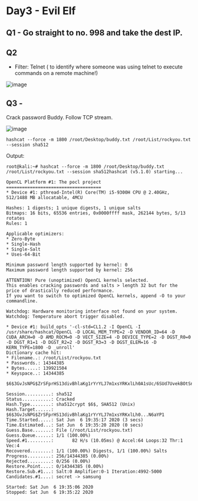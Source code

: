 # Day3 - Evil Elf

## Q1 - Go straight to no. 998 and take the dest IP.

## Q2 

* Filter: Telnet ( to identify where someone was using telnet to execute commands on a remote machine!)

![image](https://user-images.githubusercontent.com/44063862/83956591-5e5bfd80-a892-11ea-905e-aa9bcdbe3759.png)

## Q3 -

Crack password Buddy. Follow TCP stream.

![image](https://user-images.githubusercontent.com/44063862/83956631-bd217700-a892-11ea-857d-13b99d4038a1.png)

```
hashcat --force -m 1800 /root/Desktop/buddy.txt /root/List/rockyou.txt --session sha512
```

Output:

```
root@kali:~# hashcat --force -m 1800 /root/Desktop/buddy.txt /root/List/rockyou.txt --session sha512hashcat (v5.1.0) starting...

OpenCL Platform #1: The pocl project
====================================
* Device #1: pthread-Intel(R) Core(TM) i5-9300H CPU @ 2.40GHz, 512/1488 MB allocatable, 4MCU

Hashes: 1 digests; 1 unique digests, 1 unique salts
Bitmaps: 16 bits, 65536 entries, 0x0000ffff mask, 262144 bytes, 5/13 rotates
Rules: 1

Applicable optimizers:
* Zero-Byte
* Single-Hash
* Single-Salt
* Uses-64-Bit

Minimum password length supported by kernel: 0
Maximum password length supported by kernel: 256

ATTENTION! Pure (unoptimized) OpenCL kernels selected.
This enables cracking passwords and salts > length 32 but for the price of drastically reduced performance.
If you want to switch to optimized OpenCL kernels, append -O to your commandline.

Watchdog: Hardware monitoring interface not found on your system.
Watchdog: Temperature abort trigger disabled.

* Device #1: build_opts '-cl-std=CL1.2 -I OpenCL -I /usr/share/hashcat/OpenCL -D LOCAL_MEM_TYPE=2 -D VENDOR_ID=64 -D CUDA_ARCH=0 -D AMD_ROCM=0 -D VECT_SIZE=4 -D DEVICE_TYPE=2 -D DGST_R0=0 -D DGST_R1=1 -D DGST_R2=2 -D DGST_R3=3 -D DGST_ELEM=16 -D KERN_TYPE=1800 -D _unroll'                                      
Dictionary cache hit:
* Filename..: /root/List/rockyou.txt
* Passwords.: 14344385
* Bytes.....: 139921504
* Keyspace..: 14344385

$6$3GvJsNPG$ZrSFprHS13divBhlaKg1rYrYLJ7m1xsYRKxlLh0A1sUc/6SUd7UvekBOtSnSyBwk3vCDqBhrgxQpkdsNN6aYP1:rainbow
                                                 
Session..........: sha512
Status...........: Cracked
Hash.Type........: sha512crypt $6$, SHA512 (Unix)
Hash.Target......: $6$3GvJsNPG$ZrSFprHS13divBhlaKg1rYrYLJ7m1xsYRKxlLh0...N6aYP1
Time.Started.....: Sat Jun  6 19:35:17 2020 (3 secs)
Time.Estimated...: Sat Jun  6 19:35:20 2020 (0 secs)
Guess.Base.......: File (/root/List/rockyou.txt)
Guess.Queue......: 1/1 (100.00%)
Speed.#1.........:       82 H/s (10.05ms) @ Accel:64 Loops:32 Thr:1 Vec:4
Recovered........: 1/1 (100.00%) Digests, 1/1 (100.00%) Salts
Progress.........: 256/14344385 (0.00%)
Rejected.........: 0/256 (0.00%)
Restore.Point....: 0/14344385 (0.00%)
Restore.Sub.#1...: Salt:0 Amplifier:0-1 Iteration:4992-5000
Candidates.#1....: secret -> samsung

Started: Sat Jun  6 19:35:06 2020
Stopped: Sat Jun  6 19:35:22 2020
```

